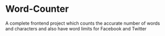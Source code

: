 # Word-Counter

A complete frontend project which counts the accurate number of words and characters and also have word limits for Facebook and Twitter
